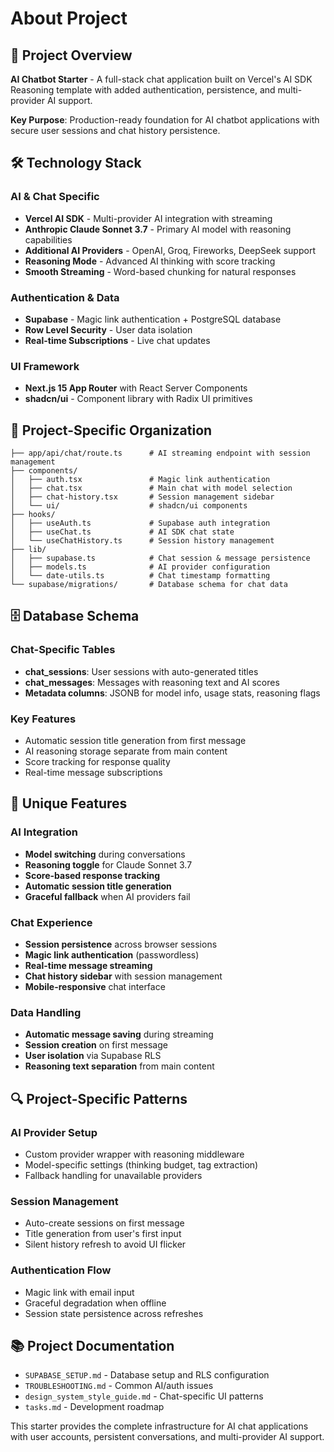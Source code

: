 # About Project

## 🤖 Project Overview

**AI Chatbot Starter** - A full-stack chat application built on Vercel's AI SDK Reasoning template with added authentication, persistence, and multi-provider AI support.

**Key Purpose**: Production-ready foundation for AI chatbot applications with secure user sessions and chat history persistence.

## 🛠️ Technology Stack

### AI & Chat Specific

- **Vercel AI SDK** - Multi-provider AI integration with streaming
- **Anthropic Claude Sonnet 3.7** - Primary AI model with reasoning capabilities
- **Additional AI Providers** - OpenAI, Groq, Fireworks, DeepSeek support
- **Reasoning Mode** - Advanced AI thinking with score tracking
- **Smooth Streaming** - Word-based chunking for natural responses

### Authentication & Data

- **Supabase** - Magic link authentication + PostgreSQL database
- **Row Level Security** - User data isolation
- **Real-time Subscriptions** - Live chat updates

### UI Framework

- **Next.js 15 App Router** with React Server Components
- **shadcn/ui** - Component library with Radix UI primitives

## 📁 Project-Specific Organization

```
├── app/api/chat/route.ts      # AI streaming endpoint with session management
├── components/
│   ├── auth.tsx               # Magic link authentication
│   ├── chat.tsx               # Main chat with model selection
│   ├── chat-history.tsx       # Session management sidebar
│   └── ui/                    # shadcn/ui components
├── hooks/
│   ├── useAuth.ts             # Supabase auth integration
│   ├── useChat.ts             # AI SDK chat state
│   └── useChatHistory.ts      # Session history management
├── lib/
│   ├── supabase.ts            # Chat session & message persistence
│   ├── models.ts              # AI provider configuration
│   └── date-utils.ts          # Chat timestamp formatting
└── supabase/migrations/       # Database schema for chat data
```

## 🗄️ Database Schema

### Chat-Specific Tables

- **chat_sessions**: User sessions with auto-generated titles
- **chat_messages**: Messages with reasoning text and AI scores
- **Metadata columns**: JSONB for model info, usage stats, reasoning flags

### Key Features

- Automatic session title generation from first message
- AI reasoning storage separate from main content
- Score tracking for response quality
- Real-time message subscriptions

## 🎯 Unique Features

### AI Integration

- **Model switching** during conversations
- **Reasoning toggle** for Claude Sonnet 3.7
- **Score-based response tracking**
- **Automatic session title generation**
- **Graceful fallback** when AI providers fail

### Chat Experience

- **Session persistence** across browser sessions
- **Magic link authentication** (passwordless)
- **Real-time message streaming**
- **Chat history sidebar** with session management
- **Mobile-responsive** chat interface

### Data Handling

- **Automatic message saving** during streaming
- **Session creation** on first message
- **User isolation** via Supabase RLS
- **Reasoning text separation** from main content

## 🔍 Project-Specific Patterns

### AI Provider Setup

- Custom provider wrapper with reasoning middleware
- Model-specific settings (thinking budget, tag extraction)
- Fallback handling for unavailable providers

### Session Management

- Auto-create sessions on first message
- Title generation from user's first input
- Silent history refresh to avoid UI flicker

### Authentication Flow

- Magic link with email input
- Graceful degradation when offline
- Session state persistence across refreshes

## 📚 Project Documentation

- `SUPABASE_SETUP.md` - Database setup and RLS configuration
- `TROUBLESHOOTING.md` - Common AI/auth issues
- `design_system_style_guide.md` - Chat-specific UI patterns
- `tasks.md` - Development roadmap

This starter provides the complete infrastructure for AI chat applications with user accounts, persistent conversations, and multi-provider AI support.
